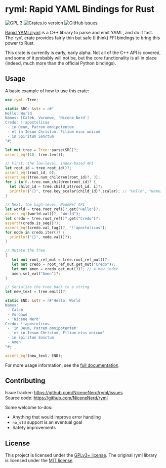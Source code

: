 # ryml: Rapid YAML Bindings for Rust

![GPL 3](https://img.shields.io/crates/l/ryml)
![Crates.io version](https://img.shields.io/crates/v/ryml)
![GitHub issues](https://img.shields.io/github/issues/NiceneNerd/ryml)

[Rapid YAML/ryml](https://github.com/biojppm/rapidyaml) is a C++ library to
parse and emit YAML, and do it fast. The `ryml` crate provides fairly thin
but safe (I think) FFI bindings to bring this power to Rust.

This crate is currently is early, early alpha. Not all of the C++ API is
covered, and some of it probably will not be, but the core functionality is
all in place (indeed, much more than the official Python bindings).

## Usage

A basic example of how to use this crate:

```rust
use ryml::Tree;

static SRC: &str = r#"
Hello: World
Names: [Caleb, Voronwe, 'Nicene Nerd']
Credo: !!apostolicus
 - in Deum, Patrem omnipotentem
 - et in Iesum Christum, Filium eius unicum
 - in Spiritum Sanctum
"#;

let mut tree = Tree::parse(SRC)?;
assert_eq!(10, tree.len());

// First, the low-level, index-based API
let root_id = tree.root_id()?;
assert_eq!(root_id, 0);
assert_eq!(tree.num_children(root_id)?, 3);
for i in 0..tree.num_children(root_id)? {
  let child_id = tree.child_at(root_id, i)?;
  println!("{}", tree.key_scalar(child_id)?.scalar); // "Hello", "Names", "Credo"
}

// Next, the high-level, NodeRef API
let world = tree.root_ref()?.get("Hello")?;
assert_eq!(world.val()?, "World");
let credo = tree.root_ref()?.get("Credo")?;
assert!(credo.is_seq()?);
assert_eq!(credo.val_tag()?, "!!apostolicus");    
for node in credo.iter()? {
  println!("{}", node.val()?);
}

// Mutate the tree
{
   let mut root_ref_mut = tree.root_ref_mut()?;
   let mut credo = root_ref_mut.get_mut("Credo")?;
   let mut amen = credo.get_mut(3)?; // A new index
   amen.set_val("Amen")?;
}

// Serialize the tree back to a string
let new_text = tree.emit()?;

static END: &str = r#"Hello: World
Names:
 - Caleb
 - Voronwe
 - 'Nicene Nerd'
Credo: !!apostolicus
 - 'in Deum, Patrem omnipotentem'
 - 'et in Iesum Christum, Filium eius unicum'
 - in Spiritum Sanctum
 - Amen
"#;

assert_eq!(new_text, END);
```

For more usage information, see the [full documentation](https://docs.rs/ryml).

## Contributing

Issue tracker: https://github.com/NiceneNerd/ryml/issues  
Source code: https://github.com/NiceneNerd/ryml

Some welcome to-dos:
- Anything that would improve error handling
- `no_std` support is an eventual goal
- Safety improvements

## License

This project is licensed under the [GPLv3+ license](https://www.gnu.org/licenses/gpl-3.0.en.html).
The original ryml library is licensed under the [MIT license](https://github.com/biojppm/rapidyaml/blob/master/LICENSE.txt).
